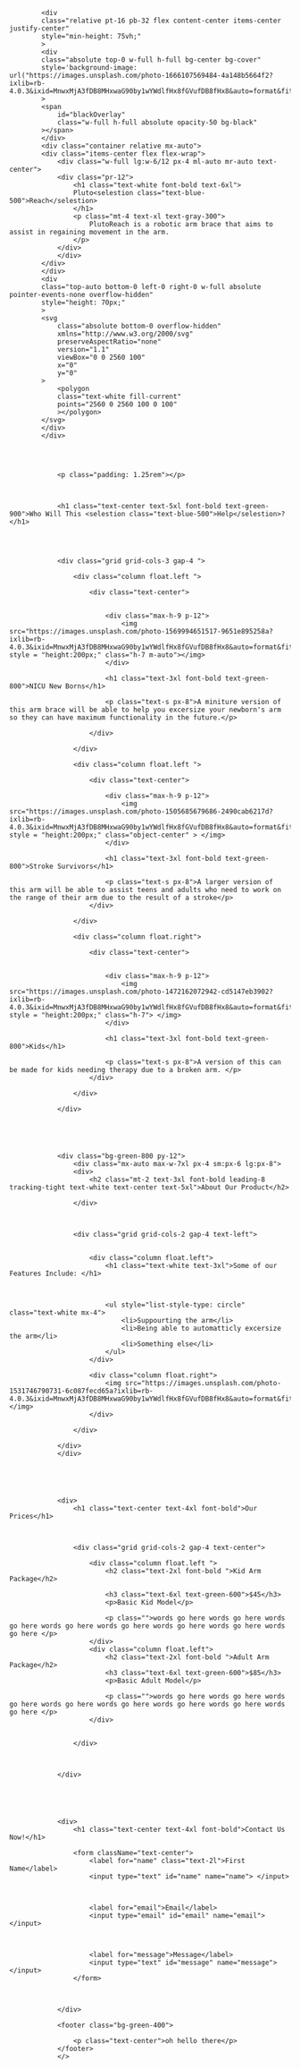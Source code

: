 
            <div
            class="relative pt-16 pb-32 flex content-center items-center justify-center"
            style="min-height: 75vh;"
            >
            <div
            class="absolute top-0 w-full h-full bg-center bg-cover"
            style='background-image: url("https://images.unsplash.com/photo-1666107569484-4a148b5664f2?ixlib=rb-4.0.3&ixid=MnwxMjA3fDB8MHxwaG90by1wYWdlfHx8fGVufDB8fHx8&auto=format&fit=crop&w=2028&q=80");'
            >
            <span
                id="blackOverlay"
                class="w-full h-full absolute opacity-50 bg-black"
            ></span>
            </div>
            <div class="container relative mx-auto">
            <div class="items-center flex flex-wrap">
                <div class="w-full lg:w-6/12 px-4 ml-auto mr-auto text-center">
                <div class="pr-12">
                    <h1 class="text-white font-bold text-6xl">
                    Pluto<selestion class="text-blue-500">Reach</selestion>
                    </h1>
                    <p class="mt-4 text-xl text-gray-300">
                        PlutoReach is a robotic arm brace that aims to assist in regaining movement in the arm. 
                    </p>
                </div>
                </div>
            </div>
            </div>
            <div
            class="top-auto bottom-0 left-0 right-0 w-full absolute pointer-events-none overflow-hidden"
            style="height: 70px;"
            >
            <svg
                class="absolute bottom-0 overflow-hidden"
                xmlns="http://www.w3.org/2000/svg"
                preserveAspectRatio="none"
                version="1.1"
                viewBox="0 0 2560 100"
                x="0"
                y="0"
            >
                <polygon
                class="text-white fill-current"
                points="2560 0 2560 100 0 100"
                ></polygon>
            </svg>
            </div>
            </div>
        
                
        
                
                <p class="padding: 1.25rem"></p>
        
            
        
                <h1 class="text-center text-5xl font-bold text-green-900">Who Will This <selestion class="text-blue-500">Help</selestion>?</h1>
                
        
                
                
                <div class="grid grid-cols-3 gap-4 ">
                
                    <div class="column float.left ">
        
                        <div class="text-center">
        
                        
                            <div class="max-h-9 p-12">
                                <img src="https://images.unsplash.com/photo-1569994651517-9651e895258a?ixlib=rb-4.0.3&ixid=MnwxMjA3fDB8MHxwaG90by1wYWdlfHx8fGVufDB8fHx8&auto=format&fit=crop&w=2344&q=80" style = "height:200px;" class="h-7 m-auto"></img>
                            </div>
        
                            <h1 class="text-3xl font-bold text-green-800">NICU New Borns</h1>
        
                            <p class="text-s px-8">A miniture version of this arm brace will be able to help you excersize your newborn's arm so they can have maximum functionality in the future.</p>
        
                        </div>
        
                    </div>
        
                    <div class="column float.left ">
        
                        <div class="text-center">
                    
                            <div class="max-h-9 p-12">
                                <img src="https://images.unsplash.com/photo-1505685679686-2490cab6217d?ixlib=rb-4.0.3&ixid=MnwxMjA3fDB8MHxwaG90by1wYWdlfHx8fGVufDB8fHx8&auto=format&fit=crop&w=2340&q=80" style = "height:200px;" class="object-center" > </img>
                            </div>
        
                            <h1 class="text-3xl font-bold text-green-800">Stroke Survivors</h1>
        
                            <p class="text-s px-8">A larger version of this arm will be able to assist teens and adults who need to work on the range of their arm due to the result of a stroke</p>
                        </div>
        
                    </div>
        
                    <div class="column float.right">
        
                        <div class="text-center">
        
                    
                            <div class="max-h-9 p-12">
                                <img src="https://images.unsplash.com/photo-1472162072942-cd5147eb3902?ixlib=rb-4.0.3&ixid=MnwxMjA3fDB8MHxwaG90by1wYWdlfHx8fGVufDB8fHx8&auto=format&fit=crop&w=2338&q=80" style = "height:200px;" class="h-7"> </img>
                            </div>
        
                            <h1 class="text-3xl font-bold text-green-800">Kids</h1>
        
                            <p class="text-s px-8">A version of this can be made for kids needing therapy due to a broken arm. </p>
                        </div>
        
                    </div>
        
                </div>
                
                
        
            
        
                <div class="bg-green-800 py-12">
                    <div class="mx-auto max-w-7xl px-4 sm:px-6 lg:px-8">
                    <div>
                        <h2 class="mt-2 text-3xl font-bold leading-8 tracking-tight text-white text-center text-5xl">About Our Product</h2>
                        
                    </div>
        
                    
                
                    <div class="grid grid-cols-2 gap-4 text-left">
        
                        
                        <div class="column float.left">
                            <h1 class="text-white text-3xl">Some of our Features Include: </h1>
        
                        
                            
                            <ul style="list-style-type: circle" class="text-white mx-4">
                                <li>Suppourting the arm</li>
                                <li>Being able to automatticly excersize the arm</li>
                                <li>Something else</li>
                            </ul>
                        </div>
        
                        <div class="column float.right">
                            <img src="https://images.unsplash.com/photo-1531746790731-6c087fecd65a?ixlib=rb-4.0.3&ixid=MnwxMjA3fDB8MHxwaG90by1wYWdlfHx8fGVufDB8fHx8&auto=format&fit=crop&w=3412&q=80"> </img>
                        </div>
        
                    </div>
                    
                </div>
                </div>
        
                
                
        
        
                <div>
                    <h1 class="text-center text-4xl font-bold">Our Prices</h1>
        
                    
        
                    <div class="grid grid-cols-2 gap-4 text-center">
        
                        <div class="column float.left ">
                            <h2 class="text-2xl font-bold ">Kid Arm Package</h2>
                            
                            <h3 class="text-6xl text-green-600">$45</h3>
                            <p>Basic Kid Model</p>
                            
                            <p class="">words go here words go here words go here words go here words go here words go here words go here words go here </p>
                        </div>
                        <div class="column float.left">
                            <h2 class="text-2xl font-bold ">Adult Arm Package</h2>
                            <h3 class="text-6xl text-green-600">$85</h3>
                            <p>Basic Adult Model</p>
                            
                            <p class="">words go here words go here words go here words go here words go here words go here words go here words go here </p>
                        </div>
                        
        
                    </div>
        
        
        
                </div>
        
             
                
                
        
                <div>
                    <h1 class="text-center text-4xl font-bold">Contact Us Now!</h1>
        
                    <form className="text-center">
                        <label for="name" class="text-2l">First Name</label>
                        <input type="text" id="name" name="name"> </input>
        
                        
        
                        <label for="email">Email</label>
                        <input type="email" id="email" name="email"> </input>
        
                        
        
                        <label for="message">Message</label>
                        <input type="text" id="message" name="message"> </input>
                    </form>
        
        
                    
                </div>
        
                <footer class="bg-green-400">
                    
                    <p class="text-center">oh hello there</p>
                </footer>
                </>